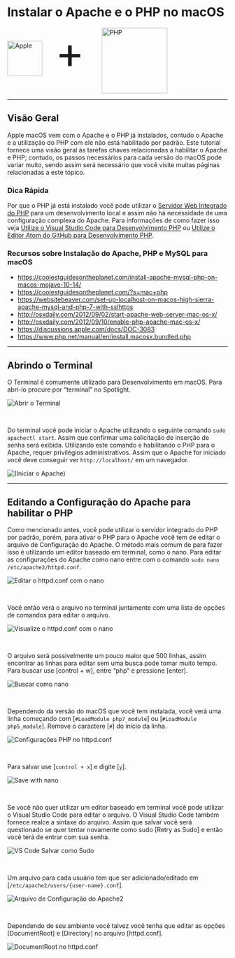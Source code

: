 # Instalar o Apache e o PHP no macOS
<style>
    .logo-images { display:inline-flex; flex-direction:column; }
    .logo-images img { display:inline; width:150px; height:150px; }
    .logo-images img[alt='Apple'] { height:80px; width:80px; margin-top:30px; margin-right:30px; }
    .logo-images span { font-size:100px; margin-right: 40px; margin-top: -5px; }
    @media (min-width:500px) {
        .logo-images { flex-direction:row; }
    }
</style>
<div class="logo-images">
    <img src="../../img/logos/apple.svg" alt="Apple">
    <span>+</span>
    <img src="../../img/logos/php.svg" alt="PHP">
</div>

---
## Visão Geral
Apple macOS vem com o Apache e o PHP já instalados, contudo o Apache e a utilização do PHP com ele não está habilitado por padrão. Este tutorial fornece uma visão geral às tarefas chaves relacionadas a habilitar o Apache e PHP; contudo, os passos necessários para cada versão do macOS pode variar muito, sendo assim será necessário que você visite muitas páginas relacionadas a este tópico.

<div class="quick-tip">
    <h3>Dica Rápida</h3>
    <p>Por que o PHP já está instalado você pode utilizar o <a href="https://www.php.net/manual/en/features.commandline.webserver.php" target="_blank">Servidor Web Integrado do PHP</a> para um desenvolvimento local e assim não há necessidade de uma configuração complexa do Apache. Para informações de como fazer isso veja <a href="edit-with-vs-code">Utilize o Visual Studio Code para Desenvolvimento PHP</a> ou <a href="edit-with-atom">Utilize o Editor Atom do GitHub para Desenvolvimento PHP</a>.</p>
</div>

### Recursos sobre Instalação do Apache, PHP e MySQL para macOS
* https://coolestguidesontheplanet.com/install-apache-mysql-php-on-macos-mojave-10-14/
* https://coolestguidesontheplanet.com/?s=mac+php
* https://websitebeaver.com/set-up-localhost-on-macos-high-sierra-apache-mysql-and-php-7-with-sslhttps
* http://osxdaily.com/2012/09/02/start-apache-web-server-mac-os-x/
* http://osxdaily.com/2012/09/10/enable-php-apache-mac-os-x/
* https://discussions.apple.com/docs/DOC-3083
* https://www.php.net/manual/en/install.macosx.bundled.php


---
## Abrindo o Terminal

O Terminal é comumente utilizado para Desenvolvimento em macOS. Para abrí-lo procure por  “terminal” no Spotlight.

![Abrir o Terminal](https://dydn9njgevbmp.cloudfront.net/img/docs/install_php_mac/00_Open_Terminal.png)

&nbsp;

Do terminal você pode iniciar o Apache utilizando o seguinte comando `sudo apachectl start`. Assim que confirmar uma solicitação de inserção de senha será exibida. Utilizando este comando e habilitando o PHP para o Apache, requer privilégios administrativos. Assim que o Apache for iniciado você deve conseguir ver `http://localhost/` em um navegador.

![(Iniciar o Apache)](https://dydn9njgevbmp.cloudfront.net/img/docs/install_php_mac/01_Start_Apache.png)

---
## Editando a Configuração do Apache para habilitar o PHP

Como mencionado antes, você pode utilizar o servidor integrado do PHP por padrão, porém, para ativar o PHP para o Apache você tem de editar o arquivo de Configuração do Apache. O método mais comum de para fazer isso é utilizando um editor baseado em terminal, como o nano. Para editar as configurações do Apache como nano entre com o comando `sudo
nano /etc/apache2/httpd.conf`.

![Editar o httpd.conf com o nano](https://dydn9njgevbmp.cloudfront.net/img/docs/install_php_mac/02_Edit_httpd_with_nano.png)

&nbsp;

Você então verá o arquivo no terminal juntamente com uma lista de opções de comandos para editar o arquivo.

![Visualize o httpd.conf com o nano](https://dydn9njgevbmp.cloudfront.net/img/docs/install_php_mac/03_httpd_in_nano.png)

&nbsp;

O arquivo será possivelmente um pouco maior que 500 linhas, assim encontrar as linhas para editar sem uma busca pode tomar muito tempo. Para buscar use [control + w], entre “php” e pressione [enter].

![Buscar como nano](https://dydn9njgevbmp.cloudfront.net/img/docs/install_php_mac/04_Search_Nano.png)

&nbsp;

Dependendo da versão do macOS que você tem instalada, você verá uma linha começando com [`#LoadModule php7_module`] ou [`#LoadModule php5_module`]. Remove o caractere [`#`] do início da linha.

![Configurações PHP no httpd.conf](https://dydn9njgevbmp.cloudfront.net/img/docs/install_php_mac/05_PHP_Config.png)

&nbsp;

Para salvar use [`control + x`] e digite [`y`].

![Save with nano](https://dydn9njgevbmp.cloudfront.net/img/docs/install_php_mac/06_Save_with_Nano.png)

&nbsp;

Se você não quer utilizar um editor baseado em terminal você pode utilizar o Visual Studio Code para editar o arquivo. O Visual Studio Code também fornece realce a sintaxe do arquivo. Assim que salvar você será questionado se quer tentar novamente como sudo [Retry as Sudo] e então você terá de entrar com sua senha.

![VS Code Salvar como Sudo](https://dydn9njgevbmp.cloudfront.net/img/docs/install_php_mac/07_Edit_with_VS_Code.png)

&nbsp;

Um arquivo para cada usuário tem que ser adicionado/editado em [`/etc/apache2/users/{user-name}.conf`].

![Arquivo de Configuração do Apache2](https://dydn9njgevbmp.cloudfront.net/img/docs/install_php_mac/08_User_Config.png)

&nbsp;

Dependendo de seu ambiente você talvez você tenha que editar as opções [DocumentRoot] e [Directory] no arquivo [httpd.conf].

![DocumentRoot no httpd.conf](https://dydn9njgevbmp.cloudfront.net/img/docs/install_php_mac/09_DocRoot_Config.png)
